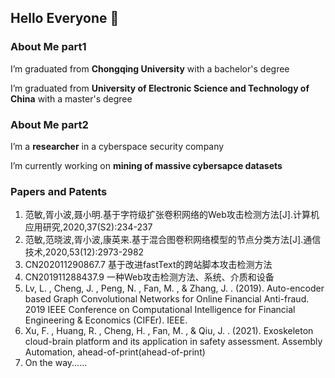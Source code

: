 ## Hello Everyone 👋

### About Me part1

I’m graduated from **Chongqing University** with a bachelor's degree

I’m graduated from **University of Electronic Science and Technology of China** with a master's degree


### About Me part2
I’m a **researcher** in a cyberspace security company  

I’m currently working on **mining of massive cybersapce datasets**


### Papers and Patents
1. 范敏,胥小波,聂小明.基于字符级扩张卷积网络的Web攻击检测方法[J].计算机应用研究,2020,37(S2):234-237
2. 范敏,范晓波,胥小波,康英来.基于混合图卷积网络模型的节点分类方法[J].通信技术,2020,53(12):2973-2982
3. CN202011290867.7 基于改进fastText的跨站脚本攻击检测方法
4. CN201911288437.9 一种Web攻击检测方法、系统、介质和设备
5. Lv, L. ,  Cheng, J. ,  Peng, N. ,  Fan, M. , &  Zhang, J. . (2019). Auto-encoder based Graph Convolutional Networks for Online Financial Anti-fraud. 2019 IEEE Conference on Computational Intelligence for Financial Engineering & Economics (CIFEr). IEEE.
6. Xu, F. ,  Huang, R. ,  Cheng, H. ,  Fan, M. , &  Qiu, J. . (2021). Exoskeleton cloud-brain platform and its application in safety assessment. Assembly Automation, ahead-of-print(ahead-of-print)
7. On the way......

<!--
**CEfanmin/CEfanmin** is a ✨ _special_ ✨ repository because its `README.md` (this file) appears on your GitHub profile.

Here are some ideas to get you started:

- 🔭 I’m currently working on ...
- 🌱 I’m currently learning ...
- 👯 I’m looking to collaborate on ...
- 🤔 I’m looking for help with ...
- 💬 Ask me about ...
- 📫 How to reach me: ...
- 😄 Pronouns: ...
- ⚡ Fun fact: ...
-->
